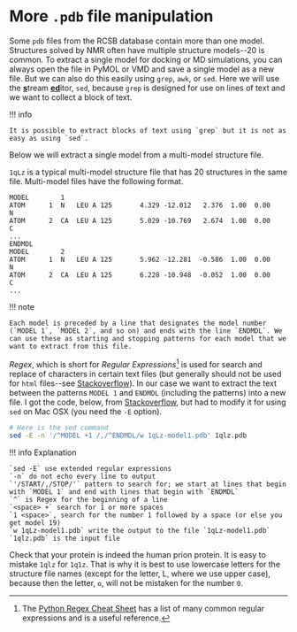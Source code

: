 # More `.pdb` file manipulation

Some `pdb` files from the RCSB database contain more than one model. Structures solved by NMR often have multiple structure models--20 is common. To extract a single model for docking or MD simulations, you can always open the file in PyMOL or VMD and save a single model as a new file. But we can also do this easily using `grep`, `awk`, or `sed`. Here we will use the <u><b>s</b></u>tream <u><b>ed</b></u>itor, `sed`, because `grep` is designed for use on lines of text and we want to collect a block of text.


!!! info

    It is possible to extract blocks of text using `grep` but it is not as easy as using `sed`.

Below we will extract a single model from a multi-model structure file.

`1qLz` is a typical multi-model structure file that has 20 structures in the same file. Multi-model files have the following format.

```pdb
MODEL        1                                                                  
ATOM      1  N   LEU A 125       4.329 -12.012   2.376  1.00  0.00           N  
ATOM      2  CA  LEU A 125       5.029 -10.769   2.674  1.00  0.00           C  
...
ENDMDL                                                                          
MODEL        2                                                                  
ATOM      1  N   LEU A 125       5.962 -12.281  -0.586  1.00  0.00           N  
ATOM      2  CA  LEU A 125       6.228 -10.948  -0.052  1.00  0.00           C  
...
```

!!! note

    Each model is preceded by a line that designates the model number (`MODEL 1`, `MODEL 2`, and so on) and ends with the line `ENDMDL`. We can use these as starting and stopping patterns for each model that we want to extract from this file.

*Regex*, which is short for *Regular Expressions*[^1] is used for search and replace of characters in certain text files (but generally should not be used for `html` files--see [Stackoverflow](https://stackoverflow.com/questions/1732348/regex-match-open-tags-except-xhtml-self-contained-tags/1732454#1732454)). In our case we want to extract the text between the patterns `MODEL 1` and `ENDMDL` (including the patterns) into a new file. I got the code, below, from [Stackoverflow](https://stackoverflow.com/questions/4857424/extract-lines-between-2-tokens-in-a-text-file-using-bash), but had to modify it for using `sed` on Mac OSX (you need the `-E` option).

```bash
# Here is the sed command
sed -E -n '/^MODEL +1 /,/^ENDMDL/w 1qLz-model1.pdb' 1qlz.pdb
```

!!! info Explanation

    `sed -E` use extended regular expressions
    `-n` do not echo every line to output
    `'/START/,/STOP/'` pattern to search for; we start at lines that begin with `MODEL 1` and end with lines that begin with `ENDMDL`
    `^` is Regex for the beginning of a line
    `<space> +` search for 1 or more spaces
    `1 <space>`, search for the number 1 followed by a space (or else you get model 19)
    `w 1qLz-model1.pdb` write the output to the file `1qLz-model1.pdb`
    `1qlz.pdb` is the input file


Check that your protein is indeed the human prion protein. It is easy to mistake `1qlz` for `1q1z`. That is why it is best to use lowercase letters for the structure file names (except for the letter, L, where we use upper case), because then the letter, `o`, will not be mistaken for the number `0`.




[^1]: The [Python Regex Cheat Sheet](https://www.geeksforgeeks.org/python-regex-cheat-sheet/) has a list of many common regular expressions and is a useful reference.



